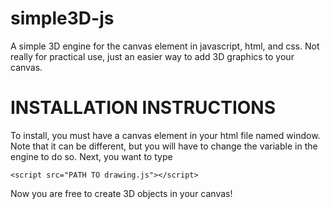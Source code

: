 # simple3D-js
A simple 3D engine for the canvas element in javascript, html, and css. Not really for practical use, just an easier way to add 3D graphics to your canvas.

# INSTALLATION INSTRUCTIONS

To install, you must have a canvas element in your html file named window. Note that it can be different, but you will have to change the variable in the engine to do so. Next, you want to type 
```
<script src="PATH TO drawing.js"></script>
```
Now you are free to create 3D objects in your canvas!
